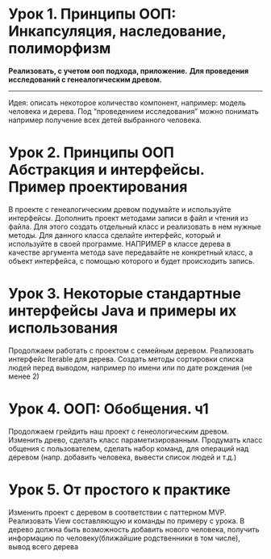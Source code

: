# Урок 1. Принципы ООП: Инкапсуляция, наследование, полиморфизм #

**Реализовать, с учетом ооп подхода, приложение.**
**Для проведения исследований с генеалогическим древом.**
_________________________________________________
Идея: описать некоторое количество компонент, например:
модель человека и дерева.
Под “проведением исследования” можно понимать например получение всех детей выбранного человека.

# Урок 2. Принципы ООП Абстракция и интерфейсы. Пример проектирования
В проекте с генеалогическим древом подумайте и используйте интерфейсы.
Дополнить проект методами записи в файл и чтения из файла. Для этого создать отдельный класс
и реализовать в нем нужные методы.
Для данного класса сделайте интерфейс, который и используйте в своей программе.
НАПРИМЕР в классе дерева в качестве аргумента метода save передавайте не конкретный класс,
а объект интерфейса, с помощью которого и будет происходить запись.

# Урок 3. Некоторые стандартные интерфейсы Java и примеры их использования
Продолжаем работать с проектом с семейным деревом.
Реализовать интерфейс Iterable для дерева.
Создать методы сортировки списка людей перед выводом,
например по имени или по дате рождения (не менее 2)

# Урок 4. ООП: Обобщения. ч1
Продолжаем грейдить наш проект с генеологическим древом. 
Изменить древо, сделать класс параметизированным.
Продумать класс общения с пользователем, сделать набор команд,
для операций над деревом (напр. добавить человека, вывести список людей и т.д.)

# Урок 5. От простого к практике
Изменить проект с деревом в соответствии с паттерном MVP.
Реализовать View составляющую и команды по примеру с урока.
В дерево должна быть возможность добавить нового человека,
получить информацию по человеку(ближайшие родственники в том числе),
вывод всего дерева
